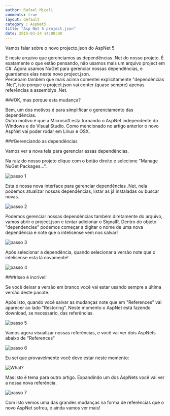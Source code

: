 ```yaml
---
author: Rafael Miceli
comments: true
layout: default
category : AspNet5
title: "Asp Net 5 project.json"
date: 2015-03-24 14:00:00
---
```



Vamos falar sobre o novo projecto.json do AspNet 5 
 
É neste arquivo que gerenciamos as dependências .Net do nosso projeto. É exatamente o que estão pensando, não usamos mais um arquivo project em C#. Agora usamos NuGet para gerenciar nossas dependências, e guardamos elas neste novo project.json.  
Percebam também que mais acima comentei explicitamente "dependências .Net", isto porque o project.json vai conter (quase sempre) apenas referências a assemblys .Net. 
 
###OK, mas porque esta mudança? 
 
Bem, um dos motivos é para simplificar o gerenciamento das dependências.  
Outro motivo é que a Microsoft esta tornando o AspNet independente do Windows e do Visual Studio. Como mencionado no artigo anterior o novo AspNet vai poder rodar em Linux e OSX. 
 
###Gerenciando as dependências  
 
Vamos ver a nova tela para gerenciar essas dependências. 
 
Na raiz do nosso projeto clique com o botão direito e selecione "Manage NuGet  Packages...". 
 
![passo 1](http://rafael-miceli.com.br/ico/AspNet5-project-json/passo1.png)
 
Esta é nossa nova interface para gerenciar dependências .Net, nela podemos atualizar nossas dependências, listar as já instaladas ou buscar novas. 
 
![passo 2](http://rafael-miceli.com.br/ico/AspNet5-project-json/passo2.png)
 
Podemos gerenciar nossas dependências também diretamente do arquivo, vamos abrir o project.json e tentar adicionar o SignalR. 
Dentro do objeto "dependencies" podemos começar a digitar o nome de uma nova dependência e note que o intelisense vem nos salvar!  
 
![passo 3](http://rafael-miceli.com.br/ico/AspNet5-project-json/passo3.png) 
 
Após selecionar a dependência, quando selecionar a versão note que o intelisense esta lá novamente! 
 
![passo 4](http://rafael-miceli.com.br/ico/AspNet5-project-json/passo4.png)
 
####Isso é incrível!  
 
Se você deixar a versão em branco você vai estar usando sempre a última versão deste pacote. 
 
Após isto, quando você salvar as mudanças note que em "References" vai aparecer ao lado "Restoring". 
Neste momento o AspNet está fazendo download, se necessário, das referências. 
 
![passo 5](http://rafael-miceli.com.br/ico/AspNet5-project-json/passo5.png)
 
Vamos agora visualizar nossas referências, e você vai ver dois AspNets abaixo de "References" 
 
![passo 6](http://rafael-miceli.com.br/ico/AspNet5-project-json/passo6.png)
 
Eu sei que provavelmente você deve estar neste momento:
 
![What?](http://rafael-miceli.com.br/ico/AspNet5-project-json/catwhat.jpg)
 
Mas isto é tema para outro artigo. Expandindo um dos AspNets você vai ver a nossa nova referência. 
 
![passo 7](http://rafael-miceli.com.br/ico/AspNet5-project-json/passo7.png)
 
Com isto vemos uma das grandes mudanças na forma de referências que o novo AspNet sofreu, e ainda vamos ver mais! 







